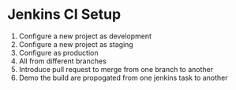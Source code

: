 # Jenkins CI Setup

1. Configure a new project as development
2. Configure a new project as staging
3. Configure as production
4. All from different branches
5. Introduce pull request to merge from one branch to another
6. Demo the build are propogated from one jenkins task to another